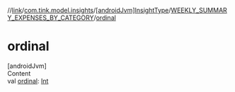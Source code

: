 //[link](../../../index.md)/[com.tink.model.insights](../../index.md)/[[androidJvm]InsightType](../index.md)/[WEEKLY_SUMMARY_EXPENSES_BY_CATEGORY](index.md)/[ordinal](ordinal.md)



# ordinal  
[androidJvm]  
Content  
val [ordinal](ordinal.md): [Int](https://kotlinlang.org/api/latest/jvm/stdlib/kotlin/-int/index.html)  




